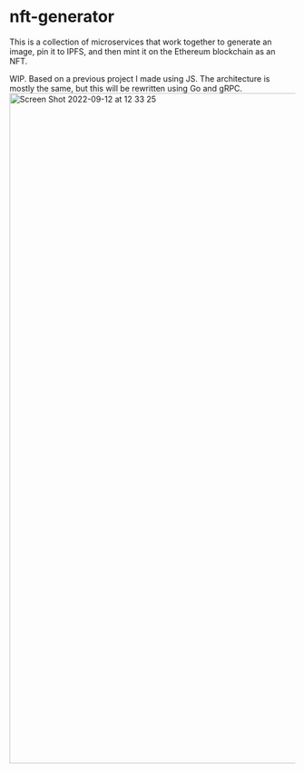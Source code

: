 # nft-generator

This is a collection of microservices that work together to generate an image, pin it to IPFS, and then mint it on the Ethereum blockchain as an NFT.

WIP. Based on a previous project I made using JS. The architecture is mostly the same, but this will be rewritten using Go and gRPC.
<img width="1182" alt="Screen Shot 2022-09-12 at 12 33 25" src="https://user-images.githubusercontent.com/8813282/189570197-3afc054a-ec6e-4e4d-b49c-be224417cc8e.png">
